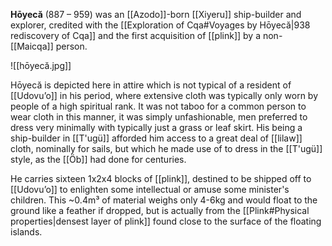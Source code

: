 **Hōyecă** (887 – 959) was an [[Azodo]]-born [[Xiyeru]] ship-builder and explorer, credited with the [[Exploration of Cqa#Voyages by Hōyecă|938 rediscovery of Cqa]] and the first acquisition of [[plink]] by a non-[[Maicqa]] person.

![[hōyecă.jpg]]

Hōyecă is depicted here in attire which is not typical of a resident of [[Udovuʼo]] in his period, where extensive cloth was typically only worn by people of a high spiritual rank. It was not taboo for a common person to wear cloth in this manner, it was simply unfashionable, men preferred to dress very minimally with typically just a grass or leaf skirt. His being a ship-builder in [[T'ugü]] afforded him access to a great deal of [[lilaw]] cloth, nominally for sails, but which he made use of to dress in the [[T'ugü]] style, as the [[Öb]] had done for centuries.

He carries sixteen 1x2x4 blocks of [[plink]], destined to be shipped off to [[Udovuʼo]] to enlighten some intellectual or amuse some minister's children. This ~0.4m³ of material weighs only 4-6kg and would float to the ground like a feather if dropped, but is actually from the [[Plink#Physical properties|densest layer of plink]] found close to the surface of the floating islands.